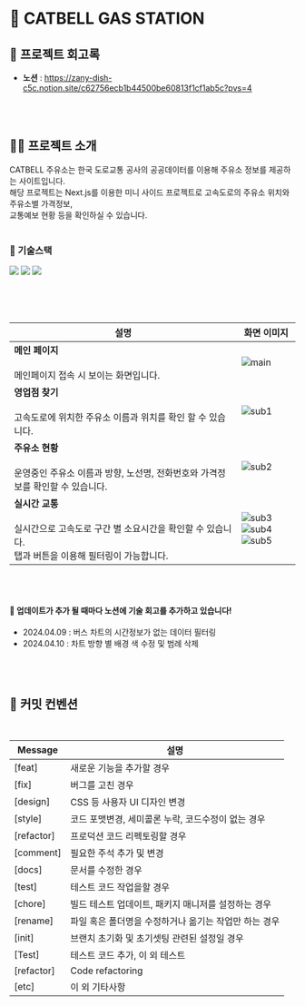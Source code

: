 # 🚗 CATBELL GAS STATION

## 📑 프로젝트 회고록

- **노션** : https://zany-dish-c5c.notion.site/c62756ecb1b44500be60813f1cf1ab5c?pvs=4

<br/>
<br/>

## 👩‍🏫 프로젝트 소개

CATBELL 주유소는 한국 도로교통 공사의 공공데이터를 이용해 주유소 정보를 제공하는 사이트입니다.<br>
해당 프로젝트는 Next.js를 이용한 미니 사이드 프로젝트로 고속도로의 주유소 위치와 주유소별 가격정보,<br>
교통예보 현황 등을 확인하실 수 있습니다.
<br/><br/>

### 🚩 기술스택

<img src="https://img.shields.io/badge/figma-F24E1E?style=for-the-badge&logo=figma&logoColor=white"> <img src="https://img.shields.io/badge/Next.js-000000?style=for-the-badge&logo=Next.js&logoColor=white"> <img src="https://img.shields.io/badge/Vercel-000000?style=for-the-badge&logo=Vercel&logoColor=white">

<br/><br/><br/>

| 설명                                                                                                                         | 화면 이미지                                                                                                                                                                                                                                                                                                                        |
| ---------------------------------------------------------------------------------------------------------------------------- | ---------------------------------------------------------------------------------------------------------------------------------------------------------------------------------------------------------------------------------------------------------------------------------------------------------------------------------- |
| **메인 페이지**<br><br>메인페이지 접속 시 보이는 화면입니다.                                                                 | ![main](https://github.com/plmnko237/catbellproject/assets/120162946/4bcadad0-b6ab-4b1d-841e-0e3fb3769bbb)                                                                                                                                                                                                                         |
| **영업점 찾기**<br><br>고속도로에 위치한 주유소 이름과 위치를 확인 할 수 있습니다.                                           | ![sub1](https://github.com/plmnko237/catbellproject/assets/120162946/98146ef8-3ad8-47af-bd49-7988034f61d3)                                                                                                                                                                                                                         |
| **주유소 현황**<br><br>운영중인 주유소 이름과 방향, 노선명, 전화번호와 가격정보를 확인할 수 있습니다.                        | ![sub2](https://github.com/plmnko237/catbellproject/assets/120162946/d452e4a0-f8de-47c6-b1ec-11785125e314)                                                                                                                                                                                                                         |
| **실시간 교통**<br><br>실시간으로 고속도로 구간 별 소요시간을 확인할 수 있습니다.<br>탭과 버튼을 이용해 필터링이 가능합니다. | ![sub3](https://github.com/plmnko237/catbellproject/assets/120162946/5f40f6e8-ffe1-4603-8048-8802f653542d)![sub4](https://github.com/plmnko237/catbellproject/assets/120162946/6d943a30-5862-4a53-a4c1-dd7e5839d42e)<br>![sub5](https://github.com/plmnko237/catbellproject/assets/120162946/247bac4e-d34e-4197-9c2c-a80ed78fe343) |

<br/><br/>

#### 📌 업데이트가 추가 될 때마다 노션에 기술 회고를 추가하고 있습니다!

- 2024.04.09 : 버스 차트의 시간정보가 없는 데이터 필터링
- 2024.04.10 : 차트 방향 별 배경 색 수정 및 범례 삭제
  <br/><br/><br/><br/>

## 🚩 커밋 컨벤션

<br/>

| Message    | 설명                                                  |
| ---------- | ----------------------------------------------------- |
| [feat]     | 새로운 기능을 추가할 경우                             |
| [fix]      | 버그를 고친 경우                                      |
| [design]   | CSS 등 사용자 UI 디자인 변경                          |
| [style]    | 코드 포맷변경, 세미콜론 누락, 코드수정이 없는 경우    |
| [refactor] | 프로덕션 코드 리펙토링할 경우                         |
| [comment]  | 필요한 주석 추가 및 변경                              |
| [docs]     | 문서를 수정한 경우                                    |
| [test]     | 테스트 코드 작업을할 경우                             |
| [chore]    | 빌드 테스트 업데이트, 패키지 매니저를 설정하는 경우   |
| [rename]   | 파일 혹은 폴더명을 수정하거나 옮기는 작업만 하는 경우 |
| [init]     | 브랜치 초기화 및 초기셋팅 관련된 설정일 경우          |
| [Test]     | 테스트 코드 추가, 이 외 테스트                        |
| [refactor] | Code refactoring                                      |
| [etc]      | 이 외 기타사항                                        |
